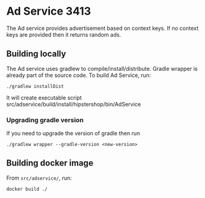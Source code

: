 # Ad Service 3413

The Ad service provides advertisement based on context keys. If no context keys are provided then it returns random ads.

## Building locally

The Ad service uses gradlew to compile/install/distribute. Gradle wrapper is already part of the source code. To build Ad Service, run:

```
./gradlew installDist
```
It will create executable script src/adservice/build/install/hipstershop/bin/AdService

### Upgrading gradle version
If you need to upgrade the version of gradle then run

```
./gradlew wrapper --gradle-version <new-version>
```

## Building docker image

From `src/adservice/`, run:

```
docker build ./
```


